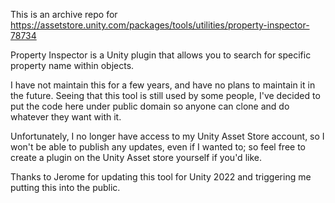This is an archive repo for https://assetstore.unity.com/packages/tools/utilities/property-inspector-78734

Property Inspector is a Unity plugin that allows you to search for specific property name within objects.

I have not maintain this for a few years, and have no plans to maintain it in the future. Seeing that this tool is still used by some people, I've decided to put the code here under public domain so anyone can clone and do whatever they want with it.

Unfortunately, I no longer have access to my Unity Asset Store account, so I won't be able to publish any updates, even if I wanted to; so feel free to create a plugin on the Unity Asset store yourself if you'd like.

Thanks to Jerome for updating this tool for Unity 2022 and triggering me putting this into the public.
